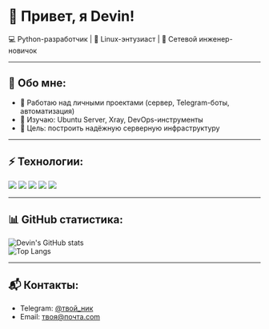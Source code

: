 # 👋 Привет, я Devin!  

💻 Python-разработчик | 🐧 Linux-энтузиаст | 📡 Сетевой инженер-новичок  

---

## 📖 Обо мне:
- 🔭 Работаю над личными проектами (сервер, Telegram-боты, автоматизация)  
- 🌱 Изучаю: Ubuntu Server, Xray, DevOps-инструменты  
- 🎯 Цель: построить надёжную серверную инфраструктуру  

---

## ⚡ Технологии:
<p>
  <img src="https://img.shields.io/badge/-Python-3776AB?logo=python&logoColor=fff" />
  <img src="https://img.shields.io/badge/-Linux-FCC624?logo=linux&logoColor=000" />
  <img src="https://img.shields.io/badge/-Git-F05032?logo=git&logoColor=fff" />
  <img src="https://img.shields.io/badge/-Docker-2496ED?logo=docker&logoColor=fff" />
  <img src="https://img.shields.io/badge/-SQLite-003B57?logo=sqlite&logoColor=fff" />
</p>

---

## 📊 GitHub статистика:
![Devin's GitHub stats](https://github-readme-stats.vercel.app/api?username=ТВОЙ_НИК&show_icons=true&theme=radical)  
![Top Langs](https://github-readme-stats.vercel.app/api/top-langs/?username=ТВОЙ_НИК&layout=compact&theme=radical)

---

## 📬 Контакты:
- Telegram: [@твой_ник](https://t.me/твой_ник)  
- Email: твоя@почта.com
